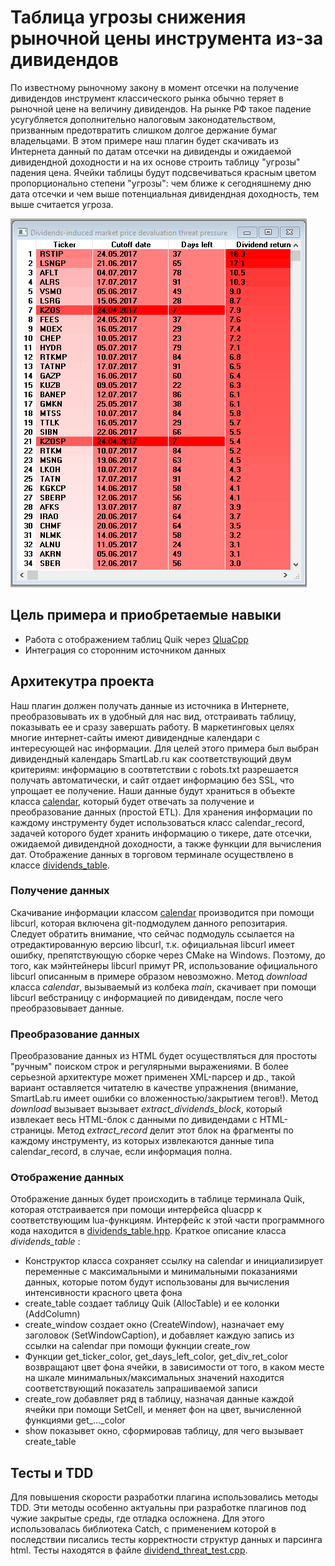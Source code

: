 # Таблица угрозы снижения рыночной цены инструмента из-за дивидендов #

По известному рыночному закону в момент отсечки на получение дивидендов инструмент классического рынка 
обычно теряет в рыночной цене на величину дивидендов.
На рынке РФ такое падение усугубляется дополнительно налоговым законодательством, 
призванным предотвратить слишком долгое держание бумаг владельцами.
В этом примере наш плагин будет скачивать из Интернета данный по датам отсечки
на дивиденды и ожидаемой дивидендной доходности и на их
основе строить таблицу "угрозы" падения цена. 
Ячейки таблицы будут подсвечиваться красным цветом пропорционально степени "угрозы": 
чем ближе к сегодняшнему
дню дата отсечки и чем выше потенциальная дивидендная доходность, тем выше считается угроза.

 ![Таблица угрозы снижения цены из-за дивидендов](doc/table_screenshot.png)
 
## Цель примера и приобретаемые навыки ##
 * Работа с отображением таблиц Quik через [QluaCpp](https://github.com/elelel/qluacpp.git)
 * Интеграция со сторонним источником данных

## Архитекутра проекта ##

Наш плагин должен получать данные из источника в Интернете, преобразовывать их в удобный для нас вид,
отстраивать таблицу, показывать ее и сразу завершать работу.
В маркетинговых целях многие интернет-сайты имеют дивидендные календари с интересующей нас
информации. Для целей этого примера был выбран дивидендный календарь SmartLab.ru как
соответствующий двум критериям: информацию в соотвтетствии с robots.txt разрешается получать
автоматически, и сайт отдает информацию без SSL, что упрощает ее получение.
Наши данные будут храниться в объекте класса [calendar](src/calendar.hpp), который будет отвечать
за получение и преобразование данных (простой ETL). Для хранения информации по каждому инструменту будет использоваться
класс calendar_record, задачей которого будет хранить информацию о тикере, дате отсечки, ожидаемой дивидендной доходности,
а также функции для вычисления дат.
Отображение данных в торговом терминале осуществлено в классе [dividends_table](src/dividens_table.hpp).

### Получение данных ###

Скачивание информации классом [calendar](src/calendar.cpp) производится при помощи libcurl, которая включена git-подмодулем
данного репозитария. Следует обратить внимание, что сейчас подмодуль ссылается на отредактированную версию
libcurl, т.к. официальная libcurl имеет ошибку, препятствующую сборке через CMake на Windows.
Поэтому, до того, как мэйнтейнеры libcurl примут PR, использование официального libcurl описанным в примере
образом невозможно. Метод *download* класса *calendar*, вызываемый из колбека *main*, скачивает при помощи libcurl вебстраницу
с информацией по дивидендам, после чего преобразовывает данные.

### Преобразование данных ###

Преобразование данных из HTML будет осуществляться для простоты "ручным" поиском строк и регулярными
выражениями. В более серьезной архитектуре может применен XML-парсер и др., такой вариант
оставляется читателю в качестве упражнения (внимание, SmartLab.ru имеет ошибки со вложенностью/закрытием тегов!).
Метод *download* вызывает вызывает *extract_dividends_block*, который извлекает весь HTML-блок с данными по дивидендами с
HTML-страницы. Метод *extract_record* делит этот блок на фрагменты по каждому инструменту, из которых извлекаются данные
типа calendar_record, в случае, если информация полна.

### Отображение данных ###
Отображение данных будет происходить в таблице терминала Quik, которая отстраивается при помощи интерфейса qluacpp
к соответствующим lua-функциям. Интерфейс к этой части программного кода находится в [dividends_table.hpp](src/dividends_table.hpp). Краткое описание класса *dividends_table* :

 * Конструктор класса сохраняет ссылку на calendar и инициализирует переменные с максимальными и минимальными
   показаниями данных, которые потом будут использованы для вычисления интенсивности красного цвета фона
 * create_table создает таблицу Quik (AllocTable) и ее колонки (AddColumn)
 * create_window создает окно (CreateWindow), назначает ему заголовок (SetWindowCaption), и добавляет каждую запись из ссылки на calendar при помощи фукнции create_row
 * Функции get_ticker_color, get_days_left_color, get_div_ret_color возвращают цвет фона ячейки, в зависимости от
   того, в каком месте на шкале минимальных/максимальных значений находится соответствующий
   показатель запрашиваемой записи
 * create_row добавляет ряд в таблицу, назначая данные каждой ячейки при помощи SetCell, и меняет фон на цвет,
   вычисленной функциями get_..._color
 * show показывет окно, сформировав таблицу, для чего вызывает create_table

## Тесты и TDD ##

Для повышения скорости разработки плагина использовались методы TDD. Эти методы особенно актуальны при разработке плагинов под чужие закрытые среды, где отладка осложнена. Для этого использовалась библиотека Catch,
с применением которой в последствии писались тесты корректности структур данных и парсинга html.
Тесты находятся в файле [dividend_threat_test.cpp](test/dividend_threat_test.cpp).
